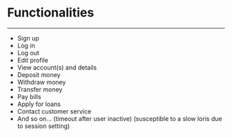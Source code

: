 # Functionalities

---

- Sign up
- Log in
- Log out
- Edit profile
- View account(s) and details
- Deposit money
- Withdraw money
- Transfer money
- Pay bills
- Apply for loans
- Contact customer service
- And so on… (timeout after user inactive) (susceptible to a slow loris due to session setting)

